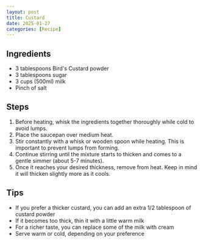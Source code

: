 ```yaml
---
layout: post
title: Custard
date: 2025-01-27
categories: [Recipe]
---
```


## Ingredients

* 3 tablespoons Bird's Custard powder
* 3 tablespoons sugar
* 3 cups (500ml) milk
* Pinch of salt

## Steps

1. Before heating, whisk the ingredients together thoroughly while cold to avoid lumps.
1. Place the saucepan over medium heat.
1. Stir constantly with a whisk or wooden spoon while heating. This is important to prevent lumps from forming.
1. Continue stirring until the mixture starts to thicken and comes to a gentle simmer (about 5-7 minutes).
1. Once it reaches your desired thickness, remove from heat. Keep in mind it will thicken slightly more as it cools.

## Tips

* If you prefer a thicker custard, you can add an extra 1/2 tablespoon of custard powder
* If it becomes too thick, thin it with a little warm milk
* For a richer taste, you can replace some of the milk with cream
* Serve warm or cold, depending on your preference